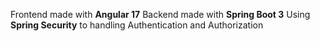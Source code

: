 Frontend made with **Angular 17**
Backend made with **Spring Boot 3**
Using **Spring Security** to handling Authentication and Authorization
